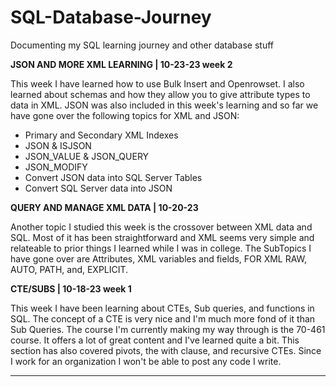# SQL-Database-Journey
Documenting my SQL learning journey and other database stuff

**JSON AND MORE XML LEARNING | 10-23-23 week 2**

This week I have learned how to use Bulk Insert and Openrowset. I also learned about schemas and how they allow you to give attribute types to data in XML.
JSON was also included in this week's learning and so far we have gone over the following topics for XML and JSON:
- Primary and Secondary XML Indexes
- JSON & ISJSON
- JSON_VALUE & JSON_QUERY
- JSON_MODIFY
- Convert JSON data into SQL Server Tables
- Convert SQL Server data into JSON


**QUERY AND MANAGE XML DATA | 10-20-23**

Another topic I studied this week is the crossover between XML data and SQL. Most of it has been straightforward and XML seems very simple 
and relateable to prior things I learned while I was in college. The SubTopics I have gone over are Attributes, XML variables and fields, FOR XML RAW, AUTO, PATH, and, EXPLICIT.


**CTE/SUBS | 10-18-23 week 1**

This week I have been learning about CTEs, Sub queries, and functions in SQL. The concept of a CTE is very nice and I'm much more fond of it 
than Sub Queries. The course I'm currently making my way through is the 70-461 course. It offers a lot of great content and I've learned quite a bit.
This section has also covered pivots, the with clause, and recursive CTEs. Since I work for an organization I won't be able to post any code I write.

---
